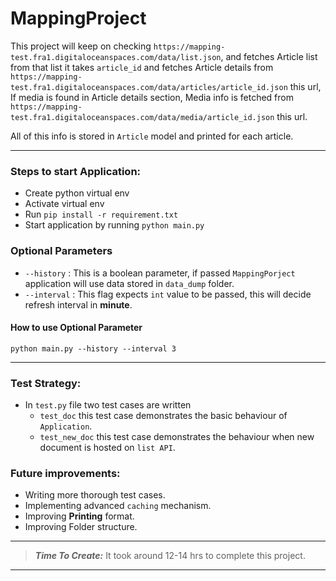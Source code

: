 # MappingProject

This project will keep on checking
`https://mapping-test.fra1.digitaloceanspaces.com/data/list.json`,
and fetches Article list from that list it takes `article_id` and fetches Article details from `https://mapping-test.fra1.digitaloceanspaces.com/data/articles/article_id.json` this url,
If media is found in Article details section, Media info is fetched from
`https://mapping-test.fra1.digitaloceanspaces.com/data/media/article_id.json` this url.

All of this info is stored in `Article` model and printed for each article.

________________________

### Steps to start Application:

* Create python virtual env
* Activate virtual env 
* Run `pip install -r requirement.txt`
* Start application by running `python main.py`

### Optional Parameters

* `--history` : This is a boolean parameter, if passed `MappingPorject` application will use data stored in `data_dump` folder.
* `--interval` : This flag expects `int` value to be passed, this will decide refresh interval in __minute__.

#### How to use Optional Parameter
```shell
python main.py --history --interval 3
```

______________________

### Test Strategy:

* In `test.py` file two test cases are written
  * `test_doc` this test case demonstrates the basic behaviour of `Application`.
  * `test_new_doc` this test case demonstrates the behaviour when new document is hosted on `list API`.


### Future improvements:

* Writing more thorough test cases.
* Implementing advanced `caching` mechanism.
* Improving __Printing__ format.
* Improving Folder structure.

-------------------------------------
> **_Time To Create:_**  It took around 12-14 hrs to complete this project.
>
-------------------------------------